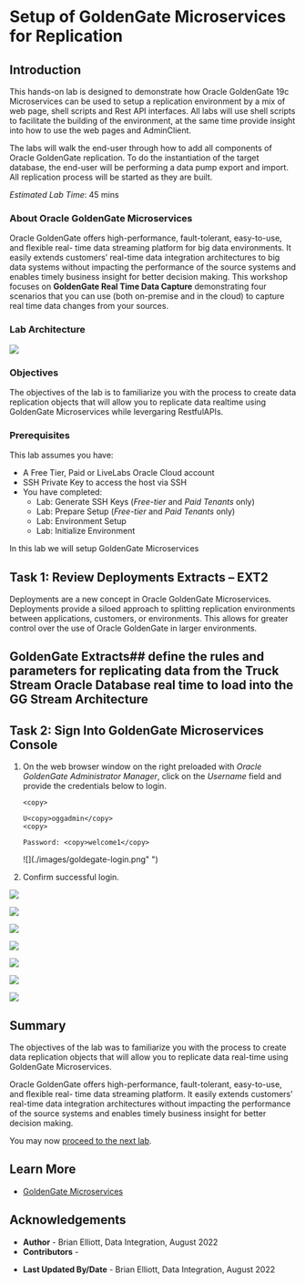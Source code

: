 # Setup of GoldenGate Microservices for Replication

## Introduction

This hands-on lab is designed to demonstrate how Oracle GoldenGate 19c Microservices can be used to setup a replication environment by a mix of web page, shell scripts and Rest API interfaces.  All labs will use shell scripts to facilitate the building of the environment, at the same time provide insight into how to use the web pages and AdminClient.

The labs will walk the end-user through how to add all components of Oracle GoldenGate replication.  To do the instantiation of the target database, the end-user will be performing a data pump export and import.  All replication process will be started as they are built.

*Estimated Lab Time*: 45 mins

### About Oracle GoldenGate Microservices
Oracle GoldenGate offers high-performance, fault-tolerant, easy-to-use, and flexible real- time data streaming platform for big data environments. It easily extends customers’ real-time data integration architectures to big data systems without impacting the performance of the source systems and enables timely business insight for better decision making. This workshop focuses on **GoldenGate Real Time Data Capture** demonstrating four scenarios that you can use (both on-premise and in the cloud) to capture real time data changes from your sources.

### Lab Architecture

![](./images/ggmicroservicesarchitecture.png " ")


### Objectives

The objectives of the lab is to familiarize you with the process to create data replication objects that will allow you to replicate data realtime using GoldenGate Microservices while levergaring RestfulAPIs.

### Prerequisites
This lab assumes you have:
- A Free Tier, Paid or LiveLabs Oracle Cloud account
- SSH Private Key to access the host via SSH
- You have completed:
    - Lab: Generate SSH Keys (*Free-tier* and *Paid Tenants* only)
    - Lab: Prepare Setup (*Free-tier* and *Paid Tenants* only)
    - Lab: Environment Setup
    - Lab: Initialize Environment

In this lab we will setup GoldenGate Microservices

## Task 1: Review Deployments Extracts – EXT2

Deployments are a new concept in Oracle GoldenGate Microservices.
Deployments provide a siloed approach to splitting replication environments between applications, customers, or environments. This allows for greater control over the use of Oracle GoldenGate in larger environments.


## GoldenGate Extracts##  define the rules and parameters for replicating data from the Truck Stream Oracle Database real time to load into the GG Stream Architecture

## Task 2: Sign Into GoldenGate Microservices Console

1. On the web browser window on the right preloaded with *Oracle GoldenGate Administrator Manager*, click on the *Username* field and provide the credentials below to login.

    ```
    <copy>

    U<copy>oggadmin</copy>
    <copy>
    ```

    ```
    Password: <copy>welcome1</copy>
    ```

    ![](./images/goldegate-login.png" ")

3. Confirm successful login. 


![](./images/ggma1.png " ")

![](./images/ggma2.png " ")

![](./images/ggma3.png " ")

![](./images/ggma4.png " ")

![](./images/ggma_ext.png " ")

![](./images/ggma_ext2.png " ")

![](./images/ggma_ext3.png " ")



## Summary
The objectives of the lab was to familiarize you with the process to create data replication objects that will allow you to replicate data real-time using GoldenGate Microservices.

Oracle GoldenGate offers high-performance, fault-tolerant, easy-to-use, and flexible real- time data streaming platform. It easily extends customers’ real-time data integration architectures without impacting the performance of the source systems and enables timely business insight for better decision making.

You may now [proceed to the next lab](#next).

## Learn More

* [GoldenGate Microservices](https://docs.oracle.com/en/middleware/goldengate/core/19.1/understanding/getting-started-oracle-goldengate.html#GUID-F317FD3B-5078-47BA-A4EC-8A138C36BD59)

## Acknowledgements
* **Author** - Brian Elliott, Data Integration, August 2022
* **Contributors** - 
- **Last Updated By/Date** - Brian Elliott, Data Integration, August 2022
